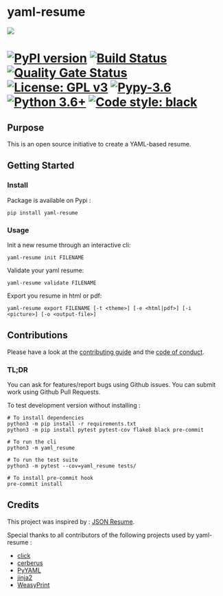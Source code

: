 # yaml-resume

![](https://yaml-resume.com/logo.png)

[![PyPI version](https://badge.fury.io/py/yaml-resume.svg)](https://badge.fury.io/py/yaml-resume)
[![Build Status](https://travis-ci.com/notsag/yaml-resume.svg?branch=master)](https://travis-ci.com/notsag/yaml-resume)
[![Quality Gate Status](https://sonarcloud.io/api/project_badges/measure?project=notsag_yaml-resume&metric=alert_status)](https://sonarcloud.io/dashboard?id=notsag_yaml-resume)
[![License: GPL v3](https://img.shields.io/badge/License-GPLv3-blue.svg)](https://www.gnu.org/licenses/gpl-3.0)
[![Pypy-3.6](https://img.shields.io/badge/pypy-3.6-blue.svg)](https://pypy.org/download.html)
[![Python 3.6+](https://img.shields.io/badge/python-3.6%7C3.7%7C3.8-blue.svg)](https://www.python.org/downloads/)
[![Code style: black](https://img.shields.io/badge/code%20style-black-000000.svg)](https://github.com/ambv/black)
=======

## Purpose

This is an open source initiative to create a YAML-based resume.

## Getting Started

### Install

Package is available on Pypi : 

```
pip install yaml-resume
```

### Usage

Init a new resume through an interactive cli:

```
yaml-resume init FILENAME
```

Validate your yaml resume:

```
yaml-resume validate FILENAME
```

Export you resume in html or pdf:

```
yaml-resume export FILENAME [-t <theme>] [-e <html|pdf>] [-i <picture>] [-o <output-file>]
```

## Contributions

Please have a look at the [contributing guide](https://github.com/notsag/yaml-resume/blob/master/CONTRIBUTING.md) and the [code of conduct](https://github.com/notsag/yaml-resume/blob/master/CODE_OF_CONDUCT.md).

### TL;DR

You can ask for features/report bugs using Github issues.
You can submit work using Github Pull Requests.

To test development version without installing : 

```
# To install dependencies
python3 -m pip install -r requirements.txt
python3 -m pip install pytest pytest-cov flake8 black pre-commit

# To run the cli
python3 -m yaml_resume

# To run the test suite
python3 -m pytest --cov=yaml_resume tests/

# To install pre-commit hook
pre-commit install
```

## Credits

This project was inspired by : [JSON Resume](https://github.com/jsonresume).

Special thanks to all contributors of the following projects used by yaml-resume :
 - [click](https://palletsprojects.com/p/click/)
 - [cerberus](https://python-cerberus.org)
 - [PyYAML](https://pyyaml.org/)
 - [jinja2](https://palletsprojects.com/p/jinja/)
 - [WeasyPrint](https://weasyprint.org/)
